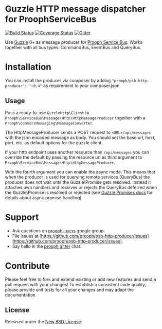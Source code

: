 Guzzle HTTP message dispatcher for ProophServiceBus
===================================================

[![Build Status](https://travis-ci.org/prooph/psb-http-producer.svg?branch=master)](https://travis-ci.org/prooph/psb-http-producer)
[![Coverage Status](https://img.shields.io/coveralls/prooph/psb-http-producer.svg)](https://coveralls.io/r/prooph/psb-http-producer?branch=master)
[![Gitter](https://badges.gitter.im/Join%20Chat.svg)](https://gitter.im/prooph/improoph)

Use [Guzzle](http://guzzlephp.org/) 6+ as message producer for [Prooph Service Bus](https://github.com/prooph/service-bus).
Works together with all bus types: CommandBus, EventBus and QueryBus.

# Installation

You can install the producer via composer by adding `"prooph/psb-http-producer": "~0.4"` as requirement to your composer.json.

Usage
-----

Pass a ready-to-use `GuzzleHttp\Client` to `Prooph\ServiceBus\Message\Http\HttpMessageProducer` together with a `Prooph\Common\Messaging\MessageConverter`.

The HttpMessageProducer sends a POST request to `<URL>/api/messages` with the json encoded message as body.
You should set the base url, host, port, etc. as default options for the guzzle client.

If your http endpoint uses another resource than `/api/messages` you can override the default by passing the resource uri as third argument to
`Prooph\ServiceBus\Message\Http\HttpMessageProducer`.

With the fourth argument you can enable the async mode.
This means that when the producer is used for querying remote services (QueryBus) the producer does not wait until the Guzzle\Promise gets resolved.
Instead it attaches own handlers and resolves or rejects the QueryBus deferred when the Guzzle\Promise is resolved or rejected
(see [Guzzle Promises docs](https://github.com/guzzle/promises/blob/master/README.md) for details about async promise handling)

# Support

- Ask questions on [prooph-users](https://groups.google.com/forum/?hl=de#!forum/prooph) google group.
- File issues at [https://github.com/prooph/psb-http-producer/issues](https://github.com/prooph/psb-http-producer/issues).
- Say hello in the [prooph gitter](https://gitter.im/prooph/improoph) chat.


# Contribute

Please feel free to fork and extend existing or add new features and send a pull request with your changes!
To establish a consistent code quality, please provide unit tests for all your changes and may adapt the documentation.

License
-------

Released under the [New BSD License](LICENSE).
